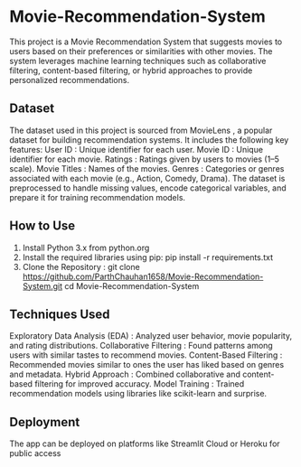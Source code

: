 # Movie-Recommendation-System
This project is a Movie Recommendation System that suggests movies to users based on their preferences or similarities with other movies. The system leverages machine learning techniques such as collaborative filtering, content-based filtering, or hybrid approaches to provide personalized recommendations.

## Dataset
The dataset used in this project is sourced from MovieLens , a popular dataset for building recommendation systems. It includes the following key features:
User ID : Unique identifier for each user.
Movie ID : Unique identifier for each movie.
Ratings : Ratings given by users to movies (1–5 scale).
Movie Titles : Names of the movies.
Genres : Categories or genres associated with each movie (e.g., Action, Comedy, Drama).
The dataset is preprocessed to handle missing values, encode categorical variables, and prepare it for training recommendation models.

## How to Use
1. Install Python 3.x from python.org 
2. Install the required libraries using pip:
   pip install -r requirements.txt
3. Clone the Repository :
   git clone https://github.com/ParthChauhan1658/Movie-Recommendation-System.git
   cd Movie-Recommendation-System

## Techniques Used
Exploratory Data Analysis (EDA) : Analyzed user behavior, movie popularity, and rating distributions.
Collaborative Filtering : Found patterns among users with similar tastes to recommend movies.
Content-Based Filtering : Recommended movies similar to ones the user has liked based on genres and metadata.
Hybrid Approach : Combined collaborative and content-based filtering for improved accuracy.
Model Training : Trained recommendation models using libraries like scikit-learn and surprise.

## Deployment
The app can be deployed on platforms like Streamlit Cloud or Heroku for public access
